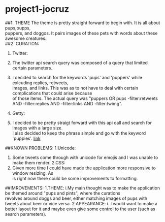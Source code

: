 # project1-jocruz
##1. THEME
    The theme is pretty straight forward to begin with. It is all about pups,pupps,  
    puppers, and doggos. It pairs images of these pets with words about these awesome creatures.  
##2. CURATION:
1. Twitter:
  1. The twitter api search query was composed of a query that limited certain parameters..
  2. I decided to search for the keywords 'pups' and 'puppers' while exlcuding replies, retweets,  
    images, and links. This was as to not have to deal with certain complications that could arise because  
    of those items. The actual query was "puppers OR pups -filter:retweets AND -filter:replies AND -filter:links AND -filter:twimg".

2. Getty:
  1. I decided to be pretty straigt forward with this api call and search for images with a large size.  
     I also decided to keep the phrase simple and go with the keyword 'puppies'. 
     <a href = "https://api.gettyimages.com:443/v3/search/fields=comp&license_models=royaltyfree&minimum_size=large&sort_order=best_match&phrase=puppies"> link</a>

##KNOWN PROBLEMS:
1.Unicode:
  1. Some tweets come through with unicode for emojis and I was unable to make them render. 
2.CSS:
  1. Given more time I could have made the application more responsive to window resizing. As  
     is right now there could be some improvements to formatting.


##IMROVEMENTS:
1.THEME:
  i.My main thought was to make the application be themed around "pups and pints", where the curations  
 revolves around doggs and beer, either matching images of pups with tweets about beer or vice versa.
2.APPEARANCE:
  i. I would want to make a better layout for it and maybe even give some control to the user (such as search parameters).





